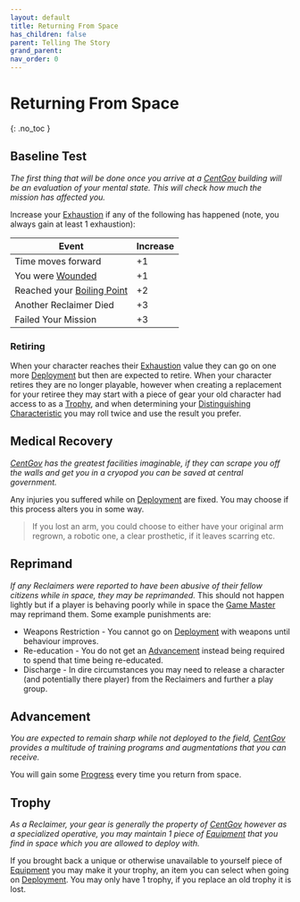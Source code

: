 ```yaml
---
layout: default
title: Returning From Space
has_children: false
parent: Telling The Story
grand_parent: 
nav_order: 0
---
```

# Returning From Space
{: .no_toc }

## Baseline Test
*The first thing that will be done once you arrive at a [CentGov](Game/Terms-And-Jargon#CentGov) building will be an evaluation of your mental state. This will check how much the mission has affected you.*

Increase your [Exhaustion](Game/Additional-Attributes#Exhaustion) if any of the following has happened (note, you always gain at least 1 exhaustion):

| Event | Increase |
| ---- | ---- |
| Time moves forward | +1 |
| You were [Wounded](Game/Core/Effects#Wounded) | +1 |
| Reached your [Boiling Point](Game/Additional-Attributes#Stress) | +2 |
| Another Reclaimer Died | +3 |
| Failed Your Mission | +3 |

### Retiring
When your character reaches their [Exhaustion](Game/Additional-Attributes#Exhaustion) value they can go on one more [Deployment](Game/Deployment) but then are expected to retire. When your character retires they are no longer playable, however when creating a replacement for your retiree they may start with a piece of gear your old character had access to as a [Trophy](#Trophy), and when determining your [Distinguishing Characteristic](Game/Creating-A-Reclaimer#Distinguishing%20Characteristic) you may roll twice and use the result you prefer.

## Medical Recovery
*[CentGov](Game/Terms-And-Jargon#CentGov) has the greatest facilities imaginable, if they can scrape you off the walls and get you in a cryopod you can be saved at central government.*

Any injuries you suffered while on [Deployment](Game/Deployment) are fixed. You may choose if this process alters you in some way.

> If you lost an arm, you could choose to either have your original arm regrown, a robotic one, a clear prosthetic, if it leaves scarring etc.

## Reprimand
*If any Reclaimers were reported to have been abusive of their fellow citizens while in space, they may be reprimanded.* 
This should not happen lightly but if a player is behaving poorly while in space the [Game Master](Game/Core/Terminology#Game%20Master) may reprimand them. Some example punishments are:
* Weapons Restriction - You cannot go on [Deployment](Game/Deployment) with weapons until behaviour improves.
* Re-education - You do not get an [Advancement](#Advancement) instead being required to spend that time being re-educated.
* Discharge - In dire circumstances you may need to release a character (and potentially there player) from the Reclaimers and further a play group. 

## Advancement
*You are expected to remain sharp while not deployed to the field, [CentGov](Game/Terms-And-Jargon#CentGov) provides a multitude of training programs and augmentations that you can receive.*

You will gain some [Progress](Game/Progress#Progress) every time you return from space. 

## Trophy
*As a Reclaimer, your gear is generally the property of [CentGov](Game/Terms-And-Jargon#CentGov) however as a specialized operative, you may maintain 1 piece of [Equipment](Game/Core/Equipment) that you find in space which you are allowed to deploy with.*

If you brought back a unique or otherwise unavailable to yourself piece of [Equipment](Game/Core/Equipment) you may make it your trophy, an item you can select when going on [Deployment](Game/Deployment). You may only have 1 trophy, if you replace an old trophy it is lost.